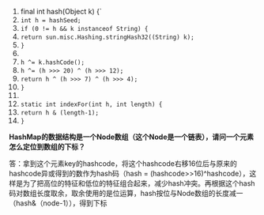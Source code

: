 1. final int hash(Object k) {`
2. `int h = hashSeed;`
3. `if (0 != h && k instanceof String) {`
4. `return sun.misc.Hashing.stringHash32((String) k);`
5. `}`
6.  
7. `h ^= k.hashCode();`
8. `h ^= (h >>> 20) ^ (h >>> 12);`
9. `return h ^ (h >>> 7) ^ (h >>> 4);`
10. `}`
11.  
12. `static int indexFor(int h, int length) {`
13. `return h & (length-1);`
14. `}`

**HashMap的数据结构是一个Node数组（这个Node是一个链表），请问一个元素怎么定位到数组的下标？**

答：拿到这个元素key的hashcode，将这个hashcode右移16位后与原来的hashcode异或得到的数作为hash码（hash = (hashcode>>16)^hashcode），这样是为了把高位的特征和低位的特征组合起来，减少hash冲突。再根据这个hash码对数组长度取余，取余使用的是位运算，hash按位与Node数组的长度减一（hash&（node-1）），得到下标